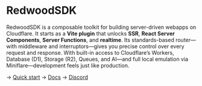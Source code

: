 # RedwoodSDK

RedwoodSDK is a composable toolkit for building server-driven webapps on Cloudflare. It starts as a **Vite plugin** that unlocks **SSR**, **React Server Components**, **Server Functions**, and **realtime**. Its standards-based router—with middleware and interruptors—gives you precise control over every request and response. With built-in access to Cloudflare’s Workers, Database (D1), Storage (R2), Queues, and AI—and full local emulation via Miniflare—development feels just like production.

→ [Quick start](https://docs.rwsdk.com/getting-started/quick-start/)
→ [Docs](https://docs.rwsdk.com/)
→ [Discord](https://discord.gg/redwoodjs)
